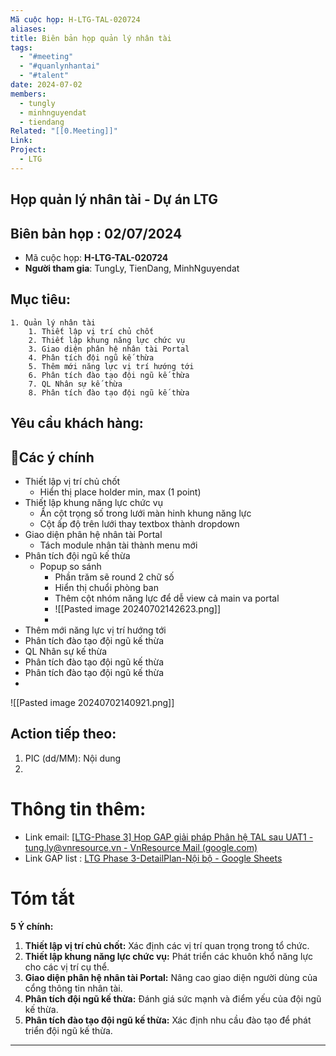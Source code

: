 ```yaml
---
Mã cuộc họp: H-LTG-TAL-020724
aliases: 
title: Biên bản họp quản lý nhân tài
tags:
  - "#meeting"
  - "#quanlynhantai"
  - "#talent"
date: 2024-07-02
members:
  - tungly
  - minhnguyendat
  - tiendang
Related: "[[0.Meeting]]"
Link: 
Project:
  - LTG
---
```


## Họp quản lý nhân tài - Dự án LTG
## Biên bản họp : 02/07/2024
- Mã cuộc họp: **H-LTG-TAL-020724**
- **Người tham gia**: TungLy, TienDang, MinhNguyendat


## Mục tiêu:
	1. Quản lý nhân tài
		1. Thiết lập vị trí chủ chốt
		2. Thiết lập khung năng lực chức vụ
		3. Giao diện phân hệ nhân tài Portal
		4. Phân tích đội ngũ kế thừa
		5. Thêm mới năng lực vị trí hướng tới
		6. Phân tích đào tạo đội ngũ kế thừa
		7. QL Nhân sự kế thừa
		8. Phân tích đào tạo đội ngũ kế thừa
## Yêu cầu khách hàng:
	

## 📝Các ý chính
- Thiết lập vị trí chủ chốt
	- Hiển thị place holder min, max (1 point)
- Thiết lập khung năng lực chức vụ
	- Ẩn cột trọng số trong lưới màn hinh khung năng lực
	- Cột ấp độ trên lưới thay textbox thành dropdown
- Giao diện phân hệ nhân tài Portal
	- Tách module nhân tài thành menu mới
- Phân tích đội ngũ kế thừa
	- Popup so sánh
		- Phần trăm sẽ round 2 chữ số
		- Hiển thị chuổi phòng ban
		- Thêm cột nhóm năng lực để dễ view  cả main va portal
		- ![[Pasted image 20240702142623.png]]
		- 
- Thêm mới năng lực vị trí hướng tới
- Phân tích đào tạo đội ngũ kế thừa
- QL Nhân sự kế thừa
- Phân tích đào tạo đội ngũ kế thừa
- Phân tích đào tạo đội ngũ kế thừa
- 

![[Pasted image 20240702140921.png]]
## Action tiếp theo:
 1. PIC (dd/MM):  Nội dung
 2. 




# Thông tin thêm:
- Link email: [[LTG-Phase 3] Họp GAP giải pháp Phân hệ TAL sau UAT1 - tung.ly@vnresource.vn - VnResource Mail (google.com)](https://mail.google.com/mail/u/0/#search/ltg/FMfcgzQVxRClcTBmxccMDPszqbFBXGjw)
- Link  GAP list : [LTG Phase 3-DetailPlan-Nội bộ - Google Sheets](https://docs.google.com/spreadsheets/d/1LeOoyFHpXN78jCnxm-tb6ttvRx0__3pyZpR4x0o2Pgo/edit?gid=737863023#gid=737863023)

# Tóm tắt

**5 Ý chính:**

1. **Thiết lập vị trí chủ chốt:** Xác định các vị trí quan trọng trong tổ chức.
2. **Thiết lập khung năng lực chức vụ:** Phát triển các khuôn khổ năng lực cho các vị trí cụ thể.
3. **Giao diện phân hệ nhân tài Portal:** Nâng cao giao diện người dùng của cổng thông tin nhân tài.
4. **Phân tích đội ngũ kế thừa:** Đánh giá sức mạnh và điểm yếu của đội ngũ kế thừa.
5. **Phân tích đào tạo đội ngũ kế thừa:** Xác định nhu cầu đào tạo để phát triển đội ngũ kế thừa.

 --- 
